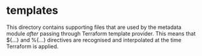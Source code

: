 # templates

This directory contains supporting files that are used by the metadata module
*after* passing through Terraform template provider. This means that ${...} and
%{...} directives are recognised and interpolated at the time Terraform is
applied.
